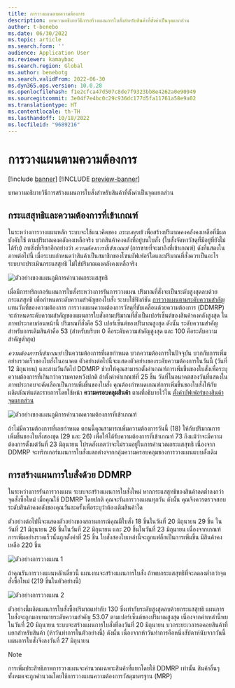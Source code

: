 ```yaml
---
title: การวางแผนตามความต้องการ
description: บทความอธิบายวิธีการสร้างแผนการใบสั่งสำหรับสินค้าที่ตั้งค่าเป็นจุดแยกส่วน
author: t-benebo
ms.date: 06/30/2022
ms.topic: article
ms.search.form: ''
audience: Application User
ms.reviewer: kamaybac
ms.search.region: Global
ms.author: benebotg
ms.search.validFrom: 2022-06-30
ms.dyn365.ops.version: 10.0.28
ms.openlocfilehash: f1e2cfca47d507c8de7f9323bb8e4262a0e90949
ms.sourcegitcommit: 3e04f7e4bc0c29c936dc177d5fa11761a58e9a02
ms.translationtype: HT
ms.contentlocale: th-TH
ms.lasthandoff: 10/18/2022
ms.locfileid: "9689216"
---
```

# <a name="demand-driven-planning"></a>การวางแผนตามความต้องการ

[!include [banner](../../includes/banner.md)]
[!INCLUDE [preview-banner](../../includes/preview-banner.md)]
<!-- KFM: Preview until further notice -->

บทความอธิบายวิธีการสร้างแผนการใบสั่งสำหรับสินค้าที่ตั้งค่าเป็นจุดแยกส่วน

## <a name="net-flow-and-qualified-demand"></a>กระแสสุทธิและความต้องการที่เข้าเกณฑ์

ในระหว่างการวางแผนหลัก ระบบจะใช้แนวคิดของ *กระแสสุทธิ* เพื่อสร้างปริมาณคงคลังคงเหลือที่มีผลบังคับใช้ ตามปริมาณคงคลังคงเหลือจริง บวกสินค้าคงคลังที่อยู่บนใบสั่ง (ใบสั่งจัดหาวัสดุที่มีอยู่ที่ยังไม่ได้รับ) ลบสิ่งที่เรียกอีกอย่างว่า *ความต้องการที่เข้าเกณฑ์* (การขายที่จะมาถึงที่เข้าเกณฑ์) ดังที่แสดงในภาพต่อไปนี้ เมื่อระบบกําหนดว่าสินค้าเป็นสมาชิกของโซนบัฟเฟอร์ใดและปริมาณที่สั่งควรเป็นอะไร ระบบจะประเมินกระแสสุทธิ ไม่ใช่ปริมาณคงคลังคงเหลือจริง

![ตัวอย่างของแผนภูมิการคํานวณกระแสสุทธิ](media/ddmrp-net-flow-example.png "ตัวอย่างของแผนภูมิการคํานวณกระแสสุทธิ")

เมื่อมีการทริกเกอร์แผนการใบสั่งระหว่างการรันการวางแผน ปริมาณที่สั่งจะเป็นระดับสูงสุดลบด้วยกระแสสุทธิ เพื่อกําหนดระดับความสำคัญของใบสั่ง ระบบใช้ฟังก์ชัน [การวางแผนตามระดับความสำคัญ](priority-based-planning.md) แทนวันที่ของความต้องการ การวางแผนความต้องการวัสดุที่ขับเคลื่อนด้วยความต้องการ (DDMRP) จะกําหนดระดับความสำคัญของแผนการใบสั่งตามปริมาณที่สั่งเป็นเปอร์เซ็นต์ของสินค้าคงคลังสูงสุด ในภาพประกอบก่อนหน้านี้ ปริมาณที่สั่งคือ 53 เปอร์เซ็นต์ของปริมาณสูงสุด ดังนั้น ระดับความสำคัญสำหรับการเติมสินค้าคือ 53 (สำหรับบริบท 0 คือระดับความสำคัญสูงสุด และ 100 คือระดับความสำคัญต่ำสุด)

*ความต้องการที่เข้าเกณฑ์* เป็นความต้องการที่เลยกําหนด บวกความต้องการในปัจจุบัน บวกกับการเพิ่มอย่างรวดเร็วของใบสั่งในอนาคต ตัวอย่างต่อไปนี้จะแสดงตัวอย่างของระดับความต้องการในวันนี้ (วันที่ 12 มิถุนายน) และสามวันถัดไป DDMRP ช่วยให้คุณสามารถตั้งค่าเกณฑ์การเพิ่มขึ้นของใบสั่งเพื่อระบุความต้องการที่เกินกว่าความคาดหวังปกติ ถ้าตั้งค่าค่าเกณฑ์ที่ 25 ชิ้น วันที่ในอนาคตสองวันที่แสดงในภาพประกอบจะคัดเลือกเป็นการเพิ่มขึ้นของใบสั่ง คุณต้องกําหนดเกณฑ์การเพิ่มขึ้นของใบสั่งให้กับผลิตภัณฑ์แต่ละรายการโดยใช้หน้า **ความครอบคลุมสินค้า** ตามที่อธิบายไว้ใน [ตั้งค่าบัฟเฟอร์ของสินค้าจุดแยกส่วน](ddmrp-buffer-profile-and-levels.md#set-up-buffers)

![ตัวอย่างของแผนภูมิการคํานวณความต้องการที่เข้าเกณฑ์](media/ddmrp-net-qualified-demand-example.png "ตัวอย่างของแผนภูมิการคํานวณความต้องการที่เข้าเกณฑ์")

ถ้าไม่มีความต้องการที่เลยกําหนด ตอนนี้คุณสามารถเพิ่มความต้องการวันนี้ (18) ให้กับปริมาณการเพิ่มขึ้นของใบสั่งสองชุด (29 และ 26) เพื่อให้ได้รับความต้องการที่เข้าเกณฑ์ 73 ถึงแม้ว่าจะมีความต้องการตั้งแต่วันที่ 23 มิถุนายน โปรดสังเกตว่าจะไม่รวมอยู่ในการคํานวณกระแสสุทธิ เนื่องจาก DDMRP จะทริกเกอร์แผนการใบสั่งแตกต่างจากกลุ่มความครอบคลุมของการวางแผนแบบดั้งเดิม

## <a name="generating-planned-orders-with-ddmrp"></a>การสร้างแผนการใบสั่งด้วย DDMRP

ในระหว่างการรันการวางแผน ระบบจะสร้างแผนการใบสั่งใหม่ หากกระแสสุทธิของสินค้าลดต่ำลงกว่าจุดสั่งซื้อใหม่ เมื่อคุณใช้ DDMRP โดยปกติ คุณจะรันการวางแผนทุกวัน ดังนั้น คุณจึงควรตรวจสอบระดับสินค้าคงคลังของคุณวันละครั้งเพื่อระบุว่าต้องเติมสินค้าใด

ตัวอย่างต่อไปนี้จะแสดงตัวอย่างของสถานการณ์คุณมีใบสั่ง 18 ชิ้นในวันที่ 20 มิถุนายน 29 ชิ้น ในวันที่ 21 มิถุนายน 26 ชิ้นในวันที่ 22 มิถุนายน และ 20 ชิ้นในวันที่ 23 มิถุนายน เนื่องจากเกณฑ์การเพิ่มอย่างรวดเร็วนั้นถูกตั้งค่าที่ 25 ชิ้น ใบสั่งสองใบเหล่านี้จะถูกแฟล็กเป็นการเพิ่มขึ้น มีสินค้าคงเหลือ 220 ชิ้น

![ตัวอย่างการวางแผน 1](media/ddmrp-planning-example-1.png "ตัวอย่างการวางแผน 1")

ถ้าคุณรันการวางแผนหลักเดี๋ยวนี้ แผนงานจะสร้างแผนการใบสั่ง ถ้าพบกระแสสุทธิที่จะลดลงต่ำกว่าจุดสั่งซื้อใหม่ (219 ชิ้นในตัวอย่างนี้)

![ตัวอย่างการวางแผน 2](media/ddmrp-planning-example-2.png "ตัวอย่างการวางแผน 2")

ตัวอย่างนี้ผลิตแผนการใบสั่งซื้อปริมาณเท่ากับ 130 ซึ่งเท่ากับระดับสูงสุดลบด้วยกระแสสุทธิ แผนการใบสั่งจะถูกมอบหมายระดับความสำคัญ 53.07 ตามเปอร์เซ็นต์ของปริมาณสูงสุด เนื่องจากค่าเหล่านี้พบในวันที่ 20 มิถุนายน ระบบจะสร้างแผนการใบสั่งที่ลงวันที่ 20 มิถุนายน บวกระยะเวลารอคอยสินค้าที่แยกสำหรับสินค้า (ห้าวันทำการในตัวอย่างนี้) ดังนั้น เนื่องจากห้าวันทำการคือหนึ่งสัปดาห์นับจากวันนี้ แผนการใบสั่งจึงลงวันที่ 27 มิถุนายน

> [!NOTE]
> การเพิ่มประสิทธิภาพการวางแผนจะคํานวณเฉพาะสินค้าที่แยกโดยใช้ DDMRP เท่านั้น สินค้าอื่นๆ ทั้งหมดจะถูกคํานวณโดยใช้การวางแผนความต้องการวัสดุมาตรฐาน (MRP)
